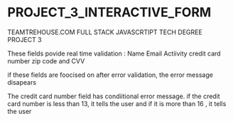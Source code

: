 # PROJECT_3_INTERACTIVE_FORM
 TEAMTREHOUSE.COM FULL STACK JAVASCRTIPT TECH DEGREE PROJECT 3
 
 These fields povide real time validation :
 Name
 Email
 Actiivity
 credit card number
 zip code and CVV
 
 if these fields are foocised on  after error validation, the error message disapears
 
 The credit card number field has condiitional error message. if the credit card number is less than 13, it tells the user and if it is more than 16 , it tells the user 
 
 
